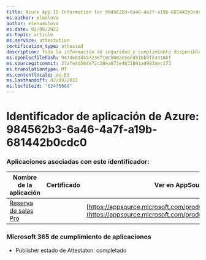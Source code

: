 ```yaml
---
title: Azure App ID Information for 984562b3-6a46-4a7f-a19b-681442b0cdc0
ms.author: elmalova
author: elenamalova
ms.date: 02/08/2022
ms.topic: article
ms.service: attestation
certification_type: attested
description: Toda la información de seguridad y cumplimiento disponible para 984562b3-6a46-4a7f-a19b-681442b0cdc0.
ms.openlocfilehash: 947de83445723ef10c0002e50ed91bb9fe3418bf
ms.sourcegitcommit: 27afe4d564e72c28ea073e4b31801ad983aec173
ms.translationtype: MT
ms.contentlocale: es-ES
ms.lasthandoff: 02/09/2022
ms.locfileid: "62475686"
---
```

# <a name="azure-app-id-984562b3-6a46-4a7f-a19b-681442b0cdc0"></a>Identificador de aplicación de Azure: 984562b3-6a46-4a7f-a19b-681442b0cdc0


### <a name="apps-associated-with-this-id"></a>Aplicaciones asociadas con este identificador:
| **Nombre de la aplicación** | **Certificado** | **Ver en AppSource** |
|--------------|---------------|-----------------------|
| [Reserva de salas Pro](https://docs.microsoft.com/microsoft-365-app-certification/forward/WA200003337) |  | [https://appsource.microsoft.com/product/office/WA200003337](https://appsource.microsoft.com/product/office/WA200003337) |

### <a name="microsoft-365-app-compliance-status"></a>Microsoft 365 de cumplimiento de aplicaciones
- Publisher estado de Attestaton: completado
